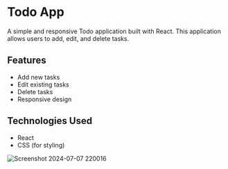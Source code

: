 # Todo App

A simple and responsive Todo application built with React. This application allows users to add, edit, and delete tasks.

## Features

- Add new tasks
- Edit existing tasks
- Delete tasks
- Responsive design

## Technologies Used

- React
- CSS (for styling)

![Screenshot 2024-07-07 220016](https://github.com/keerthu1510/to_do_app/assets/121656913/587313e6-aae6-4778-9051-484a997287ea)


